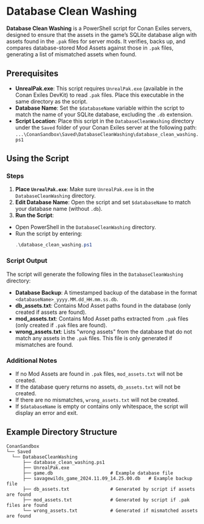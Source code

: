 # Database Clean Washing

**Database Clean Washing** is a PowerShell script for Conan Exiles servers, designed to ensure that the assets in the game’s SQLite database align with assets found in the `.pak` files for server mods. It verifies, backs up, and compares database-stored Mod Assets against those in `.pak` files, generating a list of mismatched assets when found.

## Prerequisites

- **UnrealPak.exe**: This script requires `UnrealPak.exe` (available in the Conan Exiles DevKit) to read `.pak` files. Place this executable in the same directory as the script.
- **Database Name**: Set the `$databaseName` variable within the script to match the name of your SQLite database, excluding the `.db` extension.
- **Script Location**: Place this script in the `DatabaseCleanWashing` directory under the `Saved` folder of your Conan Exiles server at the following path: `...\ConanSandbox\Saved\DatabaseCleanWashing\database_clean_washing.ps1`

## Using the Script

### Steps

1. **Place `UnrealPak.exe`**: Make sure `UnrealPak.exe` is in the `DatabaseCleanWashing` directory.
2. **Edit Database Name**: Open the script and set `$databaseName` to match your database name (without `.db`).
3. **Run the Script**:
 - Open PowerShell in the `DatabaseCleanWashing` directory.
 - Run the script by entering:
   ```powershell
   .\database_clean_washing.ps1
   ```

### Script Output

The script will generate the following files in the `DatabaseCleanWashing` directory:

- **Database Backup**: A timestamped backup of the database in the format `<databaseName>_yyyy.MM.dd_HH.mm.ss.db`.
- **db_assets.txt**: Contains Mod Asset paths found in the database (only created if assets are found).
- **mod_assets.txt**: Contains Mod Asset paths extracted from `.pak` files (only created if `.pak` files are found).
- **wrong_assets.txt**: Lists "wrong assets" from the database that do not match any assets in the `.pak` files. This file is only generated if mismatches are found.

### Additional Notes

- If no Mod Assets are found in `.pak` files, `mod_assets.txt` will not be created.
- If the database query returns no assets, `db_assets.txt` will not be created.
- If there are no mismatches, `wrong_assets.txt` will not be created.
- If `$databaseName` is empty or contains only whitespace, the script will display an error and exit.

## Example Directory Structure

```plaintext
ConanSandbox
└── Saved
  └── DatabaseCleanWashing
      ├── database_clean_washing.ps1
      ├── UnrealPak.exe
      ├── game.db                     # Example database file
      ├── savagewilds_game_2024.11.09_14.25.00.db   # Example backup file
      ├── db_assets.txt               # Generated by script if assets are found
      ├── mod_assets.txt              # Generated by script if .pak files are found
      └── wrong_assets.txt            # Generated if mismatched assets are found
